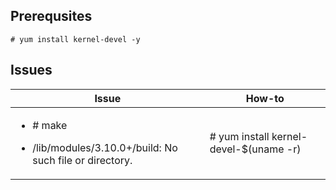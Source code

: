 ## Prerequsites
```
# yum install kernel-devel -y
```

## Issues
| Issue | How-to |
| --- | --- |
| <ul><li># make</li></ul> <ul><li>/lib/modules/3.10.0+/build: No such file or directory.</li></ul> | # yum install kernel-devel-$(uname -r) |
